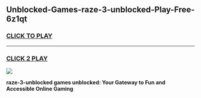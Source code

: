 
## Unblocked-Games-raze-3-unblocked-Play-Free-6z1qt
<h3>
<a href="https://premium76.site?title=raze-3-unblocked&ref=18A1">CLICK TO PLAY</a></h3>
<hr>

<h3>
<a href="https://premium76.site?title=raze-3-unblocked&ref=18A1">CLICK 2 PLAY</a>
  
</h3>

<a href="https://premium76.site?title=raze-3-unblocked&ref=18A1"><img src="https://clearcache.store/games.png"></a>


**raze-3-unblocked games unblocked: Your Gateway to Fun and Accessible Online Gaming**
